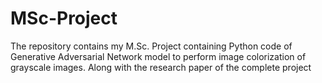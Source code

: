 # MSc-Project
The repository contains my M.Sc. Project containing Python code of Generative Adversarial Network model to perform image colorization of grayscale images. Along with the research paper of the complete project
